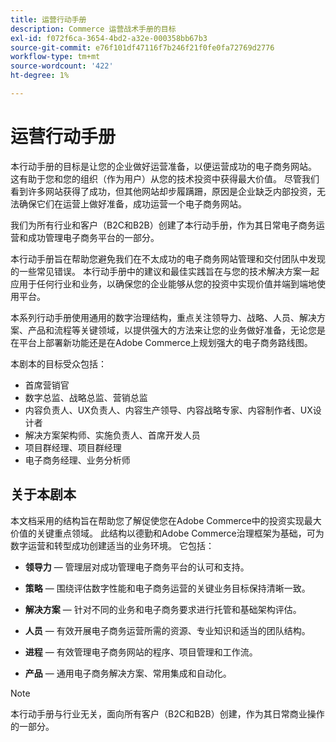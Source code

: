 ```yaml
---
title: 运营行动手册
description: Commerce 运营战术手册的目标
exl-id: f072f6ca-3654-4bd2-a32e-000358bb67b3
source-git-commit: e76f101df47116f7b246f21f0fe0fa72769d2776
workflow-type: tm+mt
source-wordcount: '422'
ht-degree: 1%

---
```


# 运营行动手册

本行动手册的目标是让您的企业做好运营准备，以便运营成功的电子商务网站。 这有助于您和您的组织（作为用户）从您的技术投资中获得最大价值。 尽管我们看到许多网站获得了成功，但其他网站却步履蹒跚，原因是企业缺乏内部投资，无法确保它们在运营上做好准备，成功运营一个电子商务网站。

我们为所有行业和客户（B2C和B2B）创建了本行动手册，作为其日常电子商务运营和成功管理电子商务平台的一部分。

本行动手册旨在帮助您避免我们在不太成功的电子商务网站管理和交付团队中发现的一些常见错误。 本行动手册中的建议和最佳实践旨在与您的技术解决方案一起应用于任何行业和业务，以确保您的企业能够从您的投资中实现价值并端到端地使用平台。

本系列行动手册使用通用的数字治理结构，重点关注领导力、战略、人员、解决方案、产品和流程等关键领域，以提供强大的方法来让您的业务做好准备，无论您是在平台上部署新功能还是在Adobe Commerce上规划强大的电子商务路线图。

本剧本的目标受众包括：

- 首席营销官
- 数字总监、战略总监、营销总监
- 内容负责人、UX负责人、内容生产领导、内容战略专家、内容制作者、UX设计者
- 解决方案架构师、实施负责人、首席开发人员
- 项目群经理、项目群经理
- 电子商务经理、业务分析师

## 关于本剧本

本文档采用的结构旨在帮助您了解促使您在Adobe Commerce中的投资实现最大价值的关键重点领域。 此结构以德勤和Adobe Commerce治理框架为基础，可为数字运营和转型成功创建适当的业务环境。 它包括：

- **领导力** — 管理层对成功管理电子商务平台的认可和支持。

- **策略** — 围绕评估数字性能和电子商务运营的关键业务目标保持清晰一致。

- **解决方案** — 针对不同的业务和电子商务要求进行托管和基础架构评估。

- **人员** — 有效开展电子商务运营所需的资源、专业知识和适当的团队结构。

- **进程** — 有效管理电子商务网站的程序、项目管理和工作流。

- **产品** — 通用电子商务解决方案、常用集成和自动化。

>[!NOTE]
>
>本行动手册与行业无关，面向所有客户（B2C和B2B）创建，作为其日常商业操作的一部分。
